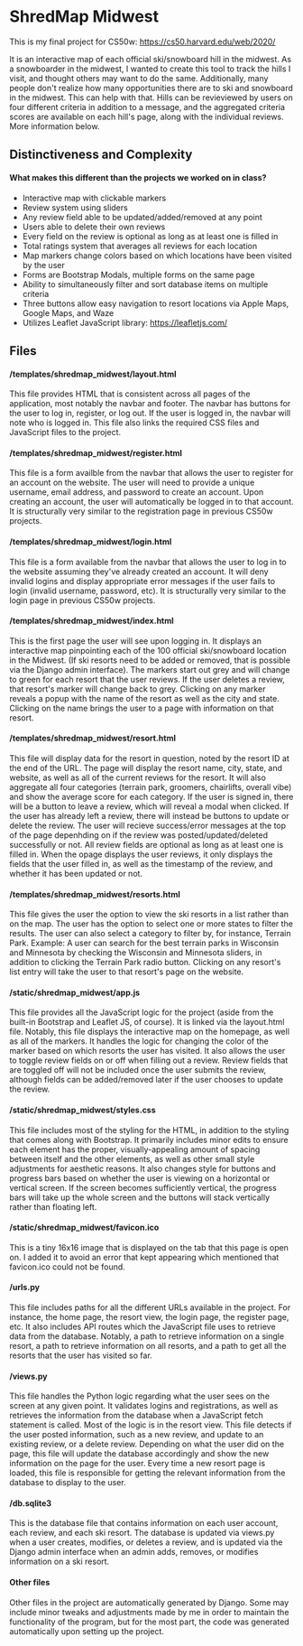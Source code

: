 # ShredMap Midwest
This is my final project for CS50w: https://cs50.harvard.edu/web/2020/

It is an interactive map of each official ski/snowboard hill in the midwest. As a snowboarder in the midwest, I wanted to create this tool to track the hills I visit, and thought others may want to do the same. Additionally, many people don't realize how many opportunities there are to ski and snowboard in the midwest. This can help with that. Hills can be revieviewed by users on four different criteria in addition to a message, and the aggregated criteria scores are available on each hill's page, along with the individual reviews. More information below.

## Distinctiveness and Complexity
#### What makes this different than the projects we worked on in class?
* Interactive map with clickable markers 
* Review system using sliders
* Any review field able to be updated/added/removed at any point
* Users able to delete their own reviews
* Every field on the review is optional as long as at least one is filled in
* Total ratings system that averages all reviews for each location
* Map markers change colors based on which locations have been visited by the user
* Forms are Bootstrap Modals, multiple forms on the same page
* Ability to simultaneously filter and sort database items on multiple criteria
* Three buttons allow easy navigation to resort locations via Apple Maps, Google Maps, and Waze
* Utilizes Leaflet JavaScript library: https://leafletjs.com/

## Files
#### /templates/shredmap_midwest/layout.html
This file provides HTML that is consistent across all pages of the application, most notably the navbar and footer. The navbar has buttons for the user to log in, register, or log out. If the user is logged in, the navbar will note who is logged in. This file also links the required CSS files and JavaScript files to the project.

#### /templates/shredmap_midwest/register.html
This file is a form availble from the navbar that allows the user to register for an account on the website. The user will need to provide a unique username, email address, and password to create an account. Upon creating an account, the user will automatically be logged in to that account. It is structurally very similar to the registration page in previous CS50w projects.

#### /templates/shredmap_midwest/login.html
This file is a form available from the navbar that allows the user to log in to the website assuming they've already created an account. It will deny invalid logins and display appropriate error messages if the user fails to login (invalid username, password, etc). It is structurally very similar to the login page in previous CS50w projects. 

#### /templates/shredmap_midwest/index.html
This is the first page the user will see upon logging in. It displays an interactive map pinpointing each of the 100 official ski/snowboard location in the Midwest. (If ski resorts need to be added or removed, that is possible via the Django admin interface). The markers start out grey and will change to green for each resort that the user reviews. If the user deletes a review, that resort's marker will change back to grey. Clicking on any marker reveals a popup with the name of the resort as well as the city and state. Clicking on the name brings the user to a page with information on that resort.

#### /templates/shredmap_midwest/resort.html
This file will display data for the resort in question, noted by the resort ID at the end of the URL. The page will display the resort name, city, state, and website, as well as all of the current reviews for the resort. It will also aggregate all four categories (terrain park, groomers, chairlifts, overall vibe) and show the average score for each category. If the user is signed in, there will be a button to leave a review, which will reveal a modal when clicked. If the user has already left a review, there will instead be buttons to update or delete the review. The user will recieve success/error messages at the top of the page depenhding on if the review was posted/updated/deleted successfully or not. All review fields are optional as long as at least one is filled in. When the opage displays the user reviews, it only displays the fields that the user filled in, as well as the timestamp of the review, and whether it has been updated or not.

#### /templates/shredmap_midwest/resorts.html
This file gives the user the option to view the ski resorts in a list rather than on the map. The user has the option to select one or more states to filter the results. The user can also select a category to filter by, for instance, Terrain Park. Example: A user can search for the best terrain parks in Wisconsin and Minnesota by checking the Wisconsin and Minnesota sliders, in addition to clicking the Terrain Park radio button. Clicking on any resort's list entry will take the user to that resort's page on the website. 

#### /static/shredmap_midwest/app.js
This file provides all the JavaScript logic for the project (aside from the built-in Bootstrap and Leaflet JS, of course). It is linked via the layout.html file. Notably, this file displays the interactive map on the homepage, as well as all of the markers. It handles the logic for changing the color of the marker based on which resorts the user has visited. It also allows the user to toggle review fields on or off when filling out a review. Review fields that are toggled off will not be included once the user submits the review, although fields can be added/removed later if the user chooses to update the review. 

#### /static/shredmap_midwest/styles.css
This file includes most of the styling for the HTML, in addition to the styling that comes along with Bootstrap. It primarily includes minor edits to ensure each element has the proper, visually-appealing amount of spacing between itself and the other elements, as well as other small style adjustments for aesthetic reasons. It also changes style for buttons and progress bars based on whether the user is viewing on a horizontal or vertical screen. If the screen becomes sufficiently vertical, the progress bars will take up the whole screen and the buttons will stack vertically rather than floating left. 

#### /static/shredmap_midwest/favicon.ico
This is a tiny 16x16 image that is displayed on the tab that this page is open on. I added it to avoid an error that kept appearing which mentioned that favicon.ico could not be found. 

#### /urls.py
This file includes paths for all the different URLs available in the project. For instance, the home page, the resort view, the login page, the register page, etc. It also includes API routes which the JavaScript file uses to retrieve data from the database. Notably, a path to retrieve information on a single resort, a path to retrieve information on all resorts, and a path to get all the resorts that the user has visited so far. 

#### /views.py
This file handles the Python logic regarding what the user sees on the screen at any given point. It validates logins and registrations, as well as retrieves the information from the database when a JavaScript fetch statement is called. Most of the logic is in the resort view. This file detects if the user posted information, such as a new review, and update to an existing review, or a delete review. Depending on what the user did on the page, this file will update the database accordingly and show the new information on the page for the user. Every time a new resort page is loaded, this file is responsible for getting the relevant information from the database to display to the user. 

#### /db.sqlite3
This is the database file that contains information on each user account, each review, and each ski resort. The database is updated via views.py when a user creates, modifies, or deletes a review, and is updated via the Django admin interface when an admin adds, removes, or modifies information on a ski resort. 

#### Other files
Other files in the project are automatically generated by Django. Some may include minor tweaks and adjustments made by me in order to maintain the functionality of the program, but for the most part, the code was generated automatically upon setting up the project. 
